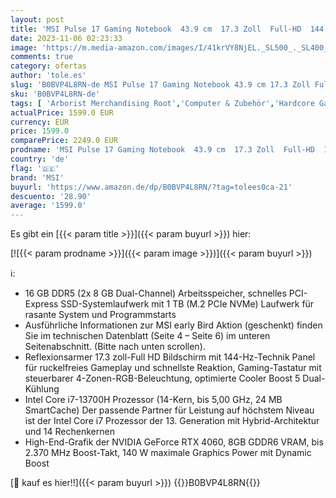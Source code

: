 ```yaml
---
layout: post
title: 'MSI Pulse 17 Gaming Notebook  43.9 cm  17.3 Zoll  Full-HD  144 Hz  Intel Core i7-13700H  2x8 GB RAM  1 TB SSD  RTX 4060 8 GB  Windows 11 Home  QWERTZ Tastatur  B13VFK-266  Schwarz'
date: 2023-11-06 02:23:33
image: 'https://m.media-amazon.com/images/I/41krVY8NjEL._SL500_._SL400_.jpg'
comments: true
category: ofertas
author: 'tole.es'
slug: 'B0BVP4L8RN-de MSI Pulse 17 Gaming Notebook 43.9 cm 17.3 Zoll Full-HD 144...'
sku: 'B0BVP4L8RN-de'
tags: [ 'Arborist Merchandising Root','Computer & Zubehör','Hardcore Gaming','Laptops','Laptops gaming','Normale Laptop-Computer','PC','Self Service','Special Features Stores','a4cbee59-f823-40fe-831a-7de64f655f6f_0','a4cbee59-f823-40fe-831a-7de64f655f6f_101','a4cbee59-f823-40fe-831a-7de64f655f6f_2301','a4cbee59-f823-40fe-831a-7de64f655f6f_2901','a4cbee59-f823-40fe-831a-7de64f655f6f_6301','msi','🇩🇪', ]
actualPrice: 1599.0 EUR
currency: EUR
price: 1599.0
comparePrice: 2249.0 EUR
prodname: 'MSI Pulse 17 Gaming Notebook  43.9 cm  17.3 Zoll  Full-HD  144 Hz  Intel Core i7-13700H  2x8 GB RAM  1 TB SSD  RTX 4060 8 GB  Windows 11 Home  QWERTZ Tastatur  B13VFK-266  Schwarz'
country: 'de'
flag: '🇩🇪'
brand: 'MSI'
buyurl: 'https://www.amazon.de/dp/B0BVP4L8RN/?tag=tolees0ca-21'
descuento: '28.90'
average: '1599.0'
---
```


Es gibt ein [{{< param title >}}]({{< param buyurl >}}) hier:

[![{{< param prodname >}}]({{< param image >}})]({{< param buyurl >}})

ℹ️:

- 16 GB DDR5 (2x 8 GB Dual-Channel) Arbeitsspeicher, schnelles PCI-Express SSD-Systemlaufwerk mit 1 TB (M.2 PCIe NVMe) Laufwerk für rasante System und Programmstarts
- Ausführliche Informationen zur MSI early Bird Aktion (geschenkt) finden Sie im technischen Datenblatt (Seite 4 – Seite 6) im unteren Seitenabschnitt. (Bitte nach unten scrollen).
- Reflexionsarmer 17.3 zoll-Full HD Bildschirm mit 144-Hz-Technik Panel für ruckelfreies Gameplay und schnellste Reaktion, Gaming-Tastatur mit steuerbarer 4-Zonen-RGB-Beleuchtung, optimierte Cooler Boost 5 Dual-Kühlung
- Intel Core i7-13700H Prozessor (14-Kern, bis 5,00 GHz, 24 MB SmartCache) Der passende Partner für Leistung auf höchstem Niveau ist der Intel Core i7 Prozessor der 13. Generation mit Hybrid-Architektur und 14 Rechenkernen
- High-End-Grafik der NVIDIA GeForce RTX 4060, 8GB GDDR6 VRAM, bis 2.370 MHz Boost-Takt, 140 W maximale Graphics Power mit Dynamic Boost

[🛒 kauf es hier!!]({{< param buyurl >}})
{{<world>}}B0BVP4L8RN{{</world>}}
